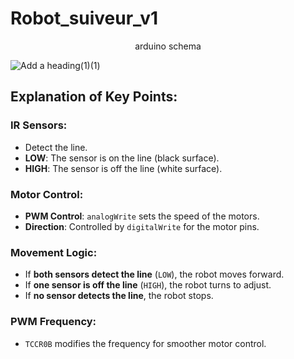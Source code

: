 # Robot_suiveur_v1
<p align="center">arduino schema </p>

![Add a heading(1)(1)](https://github.com/user-attachments/assets/3162da3e-3e53-4cbc-8781-257dacf18f74)
## Explanation of Key Points:

### IR Sensors:
- Detect the line.
- **LOW**: The sensor is on the line (black surface).
- **HIGH**: The sensor is off the line (white surface).

### Motor Control:
- **PWM Control**: `analogWrite` sets the speed of the motors.
- **Direction**: Controlled by `digitalWrite` for the motor pins.

### Movement Logic:
- If **both sensors detect the line** (`LOW`), the robot moves forward.
- If **one sensor is off the line** (`HIGH`), the robot turns to adjust.
- If **no sensor detects the line**, the robot stops.

### PWM Frequency:
- `TCCR0B` modifies the frequency for smoother motor control.
